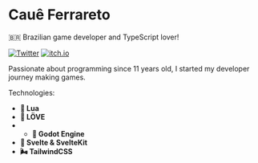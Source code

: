 # Cauê Ferrareto

🇧🇷 Brazilian game developer and TypeScript lover!

[![Twitter](https://img.shields.io/badge/-@caueferrareto-3498db?style=flat-square&labelColor=2980b9&logo=twitter&logoColor=white&link=https://twitter.com/caueferrareto)](https://twitter.com/caueferrareto)
[![itch.io](https://img.shields.io/badge/-@caueh-e74c3c?style=flat-square&labelColor=c0392b&logo=itch.io&logoColor=white&link=https://caueh.itch.io/)](https://caueh.itch.io/)

Passionate about programming since 11 years old, I started my developer journey making games.

Technologies:

- **🌙 Lua**
- **💜 LÖVE**
- - **🤖 Godot Engine**
- **🔗 Svelte & SvelteKit**
- **🌬️ TailwindCSS**


